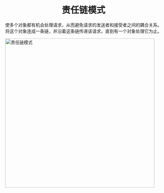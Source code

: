 <h1 align="center">
责任链模式
</h1>

使多个对象都有机会处理请求，从而避免请求的发送者和接受者之间的耦合关系。将这个对象连成一条链，并沿着这条链传递该请求，直到有一个对象处理它为止。

<img src="https://refactoringguru.cn/images/patterns/diagrams/chain-of-responsibility/structure-2x.png" alt="责任链模式" width="480">